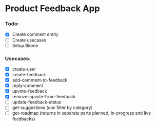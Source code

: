 # Product Feedback App

### Todo:

- [x] Create comment entity
- [ ] Create usecases
- [ ] Setup Biome

### Usecases:

- [x] create-user
- [x] create-feedback
- [x] add-comment-to-feedback
- [x] reply-comment
- [x] upvote-feedback
- [x] remove-upvote-from-feedback
- [ ] update-feedback-status
- [ ] get-suggestions (can filter by category)
- [ ] get-roadmap (returns in separate parts planned, in-progress and live feedbacks)
